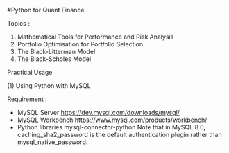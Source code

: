 #Python for Quant Finance

Topics :

1. Mathematical Tools for Performance and Risk Analysis
2. Portfolio Optimisation for Portfolio Selection
3. The Black-Litterman Model
4. The Black-Scholes Model 


Practical Usage

(1) Using Python with MySQL

  Requirement :

- MySQL Server https://dev.mysql.com/downloads/mysql/
- MySQL Workbench https://www.mysql.com/products/workbench/
- Python libraries
  mysql-connector-python
  Note that in MySQL 8.0, caching_sha2_password is the default authentication plugin rather than mysql_native_password.

